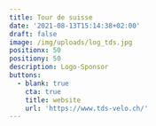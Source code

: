 ```yaml
---
title: Tour de suisse
date: '2021-08-13T15:14:38+02:00'
draft: false
image: /img/uploads/log_tds.jpg
positionx: 50
positiony: 50
description: Logo-Sponsor
buttons:
  - blank: true
    cta: true
    title: website
    url: 'https://www.tds-velo.ch/'
---
```


